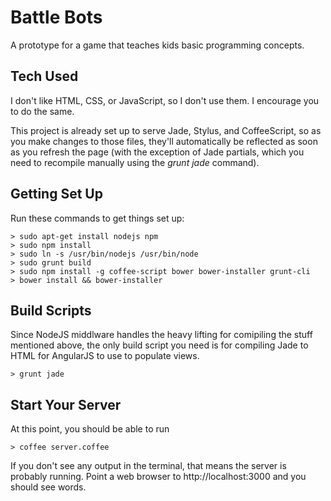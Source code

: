 Battle Bots
========
A prototype for a game that teaches kids basic programming concepts.

## Tech Used
I don't like HTML, CSS, or JavaScript, so I don't use them. I encourage you
to do the same.

This project is already set up to serve Jade, Stylus, and CoffeeScript, so
as you make changes to those files, they'll automatically be reflected as
soon as you refresh the page (with the exception of Jade partials, which you
need to recompile manually using the *grunt jade* command).

## Getting Set Up
Run these commands to get things set up:

```
> sudo apt-get install nodejs npm
> sudo npm install
> sudo ln -s /usr/bin/nodejs /usr/bin/node
> sudo grunt build
> sudo npm install -g coffee-script bower bower-installer grunt-cli
> bower install && bower-installer
```

## Build Scripts
Since NodeJS middlware handles the heavy lifting for comipiling the stuff
mentioned above, the only build script you need is for compiling Jade
to HTML for AngularJS to use to populate views.

```
> grunt jade
```

## Start Your Server
At this point, you should be able to run

```
> coffee server.coffee
```

If you don't see any output in the terminal, that means the server is probably
running. Point a web browser to http://localhost:3000 and you should see words.
